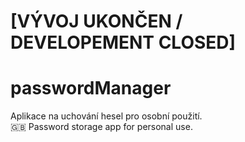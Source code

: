 # [VÝVOJ UKONČEN / DEVELOPEMENT CLOSED]
# passwordManager
Aplikace na uchování hesel pro osobní použití.\
:uk: Password storage app for personal use.

